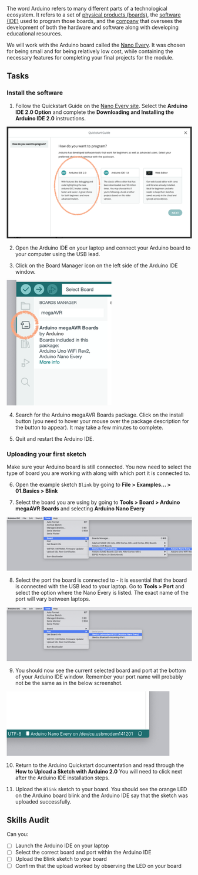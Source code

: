 The word Arduino refers to many different parts of a technological ecosystem. It refers to a set of [physical products (boards)](https://www.arduino.cc/en/hardware), the [software (IDE)](https://www.arduino.cc/en/software) used to program those boards, and the [company](https://www.arduino.cc/en/about) that oversees the development of both the hardware and software along with developing educational resources.

We will work with the Arduino board called the [Nano Every](https://docs.arduino.cc/hardware/nano-every). It was chosen for being small and for being relatively low cost, while containing the necessary features for completing your final projects for the module.



## Tasks
### Install the software
1. Follow the Quickstart Guide on the [Nano Every site](https://docs.arduino.cc/hardware/nano-every). Select the **Arduino IDE 2.0 Option** and complete the **Downloading and Installing the Arduino IDE 2.0** instructions.

![Screenshot of the Arduino Quickstart Guide highlighting selecting the Arduino IDE 2.0](https://github.com/IDE-GID-Cyberphysical-Systems/CPS-Fundamentals/blob/47d227f25c36bb443701a72716459e0337877ad7/wiki-images/quickstart-guide.png "Quickstart Guide for Arduino IDE 2.0")

2. Open the Arduino IDE on your laptop and connect your Arduino board to your computer using the USB lead.

3. Click on the Board Manager icon on the left side of the Arduino IDE window.

![Screenshot of Board Manager icon highlighted in Arduino IDE 2.0](https://github.com/IDE-GID-Cyberphysical-Systems/CPS-Fundamentals/blob/47d227f25c36bb443701a72716459e0337877ad7/wiki-images/megaavr-install.png "Screenshot of Board Manager")

4. Search for the Arduino megaAVR Boards package. Click on the install button (you need to hover your mouse over the package description for the button to appear). It may take a few minutes to complete.

5. Quit and restart the Arduino IDE.


### Uploading your first sketch
Make sure your Arduino board is still connected. You now need to select the type of board you are working with along with which port it is connected to.

6. Open the example sketch `Blink` by going to **File > Examples... > 01.Basics > Blink**

7. Select the board you are using by going to **Tools > Board > Arduino megaAVR Boards** and selecting **Arduino Nano Every**

![Screenshot of menu paths to select the board](https://github.com/IDE-GID-Cyberphysical-Systems/CPS-Fundamentals/blob/94b5c62aa9fe4f25c4d2aafeb7a6e96d6c7b910a/wiki-images/select-board.png "Select board")

8. Select the port the board is connected to - it is essential that the board is connected with the USB lead to your laptop. Go to **Tools > Port** and select the option where the Nano Every is listed. The exact name of the port will vary between laptops.

![Screenshot of menu paths to select the port](https://github.com/IDE-GID-Cyberphysical-Systems/CPS-Fundamentals/blob/94b5c62aa9fe4f25c4d2aafeb7a6e96d6c7b910a/wiki-images/select-port.png "Select port")

9. You should now see the current selected board and port at the bottom of your Arduino IDE window. Remember your port name will probably not be the same as in the below screenshot.

![Screenshot of bottom right of Arduino IDE showing current board and port selection](https://github.com/IDE-GID-Cyberphysical-Systems/CPS-Fundamentals/blob/39adeaac86356f6820b4e9573c837a9e287fec0f/wiki-images/current-board-port.png "Current board and port")

10. Return to the Arduino Quickstart documentation and read through the **How to Upload a Sketch with Arduino 2.0** You will need to click next after the Arduino IDE installation steps.

11. Upload the `Blink` sketch to your board. You should see the orange LED on the Arduino board blink and the Arduino IDE say that the sketch was uploaded successfully.

## Skills Audit
Can you:
- [ ] Launch the Arduino IDE on your laptop
- [ ] Select the correct board and port within the Arduino IDE
- [ ] Upload the Blink sketch to your board
- [ ] Confirm that the upload worked by observing the LED on your board
